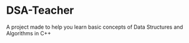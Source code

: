 # DSA-Teacher
A project made to help you learn basic concepts of Data Structures and Algorithms in C++
